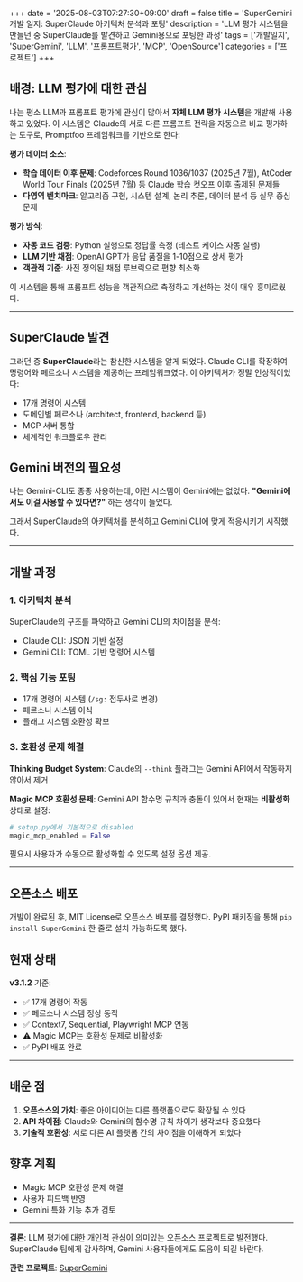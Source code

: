 +++
date = '2025-08-03T07:27:30+09:00'
draft = false
title = 'SuperGemini 개발 일지: SuperClaude 아키텍처 분석과 포팅'
description = 'LLM 평가 시스템을 만들던 중 SuperClaude를 발견하고 Gemini용으로 포팅한 과정'
tags = ['개발일지', 'SuperGemini', 'LLM', '프롬프트평가', 'MCP', 'OpenSource']
categories = ['프로젝트']
+++

## 배경: LLM 평가에 대한 관심

나는 평소 LLM과 프롬프트 평가에 관심이 많아서 **자체 LLM 평가 시스템**을 개발해 사용하고 있었다. 이 시스템은 Claude의 서로 다른 프롬프트 전략을 자동으로 비교 평가하는 도구로, Promptfoo 프레임워크를 기반으로 한다:

**평가 데이터 소스**:
- **학습 데이터 이후 문제**: Codeforces Round 1036/1037 (2025년 7월), AtCoder World Tour Finals (2025년 7월) 등 Claude 학습 컷오프 이후 출제된 문제들
- **다영역 벤치마크**: 알고리즘 구현, 시스템 설계, 논리 추론, 데이터 분석 등 실무 중심 문제

**평가 방식**:
- **자동 코드 검증**: Python 실행으로 정답률 측정 (테스트 케이스 자동 실행)
- **LLM 기반 채점**: OpenAI GPT가 응답 품질을 1-10점으로 상세 평가
- **객관적 기준**: 사전 정의된 채점 루브릭으로 편향 최소화

이 시스템을 통해 프롬프트 성능을 객관적으로 측정하고 개선하는 것이 매우 흥미로웠다.

---

## SuperClaude 발견

그러던 중 **SuperClaude**라는 참신한 시스템을 알게 되었다. Claude CLI를 확장하여 명령어와 페르소나 시스템을 제공하는 프레임워크였다. 이 아키텍처가 정말 인상적이었다:

- 17개 명령어 시스템
- 도메인별 페르소나 (architect, frontend, backend 등)
- MCP 서버 통합
- 체계적인 워크플로우 관리

## Gemini 버전의 필요성

나는 Gemini-CLI도 종종 사용하는데, 이런 시스템이 Gemini에는 없었다. **"Gemini에서도 이걸 사용할 수 있다면?"** 하는 생각이 들었다.

그래서 SuperClaude의 아키텍처를 분석하고 Gemini CLI에 맞게 적응시키기 시작했다.

---

## 개발 과정

### 1. 아키텍처 분석
SuperClaude의 구조를 파악하고 Gemini CLI의 차이점을 분석:
- Claude CLI: JSON 기반 설정
- Gemini CLI: TOML 기반 명령어 시스템

### 2. 핵심 기능 포팅
- 17개 명령어 시스템 (`/sg:` 접두사로 변경)
- 페르소나 시스템 이식
- 플래그 시스템 호환성 확보

### 3. 호환성 문제 해결

**Thinking Budget System**: 
Claude의 `--think` 플래그는 Gemini API에서 작동하지 않아서 제거

**Magic MCP 호환성 문제**:
Gemini API 함수명 규칙과 충돌이 있어서 현재는 **비활성화** 상태로 설정:
```python
# setup.py에서 기본적으로 disabled
magic_mcp_enabled = False
```

필요시 사용자가 수동으로 활성화할 수 있도록 설정 옵션 제공.

---

## 오픈소스 배포

개발이 완료된 후, MIT License로 오픈소스 배포를 결정했다. PyPI 패키징을 통해 `pip install SuperGemini` 한 줄로 설치 가능하도록 했다.

## 현재 상태

**v3.1.2** 기준:
- ✅ 17개 명령어 작동
- ✅ 페르소나 시스템 정상 동작
- ✅ Context7, Sequential, Playwright MCP 연동
- ⚠️ Magic MCP는 호환성 문제로 비활성화
- ✅ PyPI 배포 완료

---

## 배운 점

1. **오픈소스의 가치**: 좋은 아이디어는 다른 플랫폼으로도 확장될 수 있다
2. **API 차이점**: Claude와 Gemini의 함수명 규칙 차이가 생각보다 중요했다
3. **기술적 호환성**: 서로 다른 AI 플랫폼 간의 차이점을 이해하게 되었다

## 향후 계획

- Magic MCP 호환성 문제 해결
- 사용자 피드백 반영
- Gemini 특화 기능 추가 검토

---

**결론**: LLM 평가에 대한 개인적 관심이 의미있는 오픈소스 프로젝트로 발전했다. SuperClaude 팀에게 감사하며, Gemini 사용자들에게도 도움이 되길 바란다.

**관련 프로젝트**: [SuperGemini](/projects/#supergemini)
